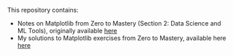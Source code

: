 This repository contains:
- Notes on Matplotlib from Zero to Mastery (Section 2: Data Science and ML Tools), originally available [here](https://github.com/mrdbourke/zero-to-mastery-ml/blob/master/section-2-data-science-and-ml-tools/introduction-to-matplotlib.ipynb)
- My solutions to Matplotlib exercises from Zero to Mastery, available here [here](https://github.com/mrdbourke/zero-to-mastery-ml/blob/master/section-2-data-science-and-ml-tools/matplotlib-exercises.ipynb)